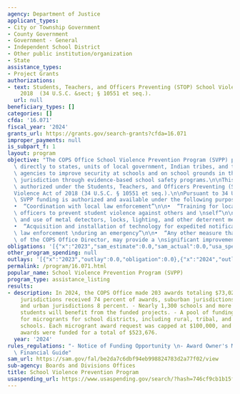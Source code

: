```yaml
---
agency: Department of Justice
applicant_types:
- City or Township Government
- County Government
- Government - General
- Independent School District
- Other public institution/organization
- State
assistance_types:
- Project Grants
authorizations:
- text: Students, Teachers, and Officers Preventing (STOP) School Violence Act of
    2018  (34 U.S.C. &sect; § 10551 et seq.).
  url: null
beneficiary_types: []
categories: []
cfda: '16.071'
fiscal_year: '2024'
grants_url: https://grants.gov/search-grants?cfda=16.071
improper_payments: null
is_subpart_f: 1
layout: program
objective: "The COPS Office School Violence Prevention Program (SVPP) provides funding\
  \ directly to states, units of local government, Indian tribes, and their public\
  \ agencies to improve security at schools and on school grounds in the recipient’s\
  \ jurisdiction through evidence-based school safety programs.\n\nThis program is\
  \ authorized under the Students, Teachers, and Officers Preventing (STOP) School\n\
  Violence Act of 2018 (34 U.S.C. § 10551 et seq.).\n\nPursuant to 34 U.S.C. § 10551(b)(5)–(9),\
  \ SVPP funding is authorized and available under the following purpose areas:\n\n\
  •  “Coordination with local law enforcement”\n\n•  “Training for local law enforcement\
  \ officers to prevent student violence against others and \nself”\n\n•  “Placement\
  \ and use of metal detectors, locks, lighting, and other deterrent measures”\n\n\
  •  “Acquisition and installation of technology for expedited notification of local\
  \ law enforcement \nduring an emergency”\n\n•  “Any other measure that, in the determination\
  \ of the COPS Office Director, may provide a \nsignificant improvement in security”"
obligations: '[{"x":"2023","sam_estimate":0.0,"sam_actual":0.0,"usa_spending_actual":0.0},{"x":"2024","sam_estimate":0.0,"sam_actual":73022696.0,"usa_spending_actual":0.0},{"x":"2025","sam_estimate":0.0,"sam_actual":73000000.0,"usa_spending_actual":0.0}]'
other_program_spending: null
outlays: '[{"x":"2023","outlay":0.0,"obligation":0.0},{"x":"2024","outlay":0.0,"obligation":0.0},{"x":"2025","outlay":0.0,"obligation":0.0}]'
permalink: /program/16.071.html
popular_name: School Violence Prevention Program (SVPP)
program_type: assistance_listing
results:
- description: In 2024, the COPS Office made 203 awards totaling $73,022,696. - Rural
    jurisdictions received 74 percent of awards, suburban jurisdictions 18 percent,
    and urban jurisdictions 8 percent. - Nearly 1,300 schools and more than 675,000
    students will benefit from the funded projects. - A pool of funding was reserved
    for microgrants for school districts, including rural, tribal, and low-resourced
    schools. Each microgrant award request was capped at $100,000, and 7 microgrant
    awards were funded for a total of $523,676.
  year: '2024'
rules_regulations: "- Notice of Funding Opportunity \n- Award Owner's Manual \n- DOJ\
  \ Financial Guide"
sam_url: https://sam.gov/fal/be2da7c6dbf94eb998824783d2a77f02/view
sub-agency: Boards and Divisions Offices
title: School Violence Prevention Program
usaspending_url: https://www.usaspending.gov/search/?hash=746cf9cb1b15f950f8f05dfccb5225f0
---
```

